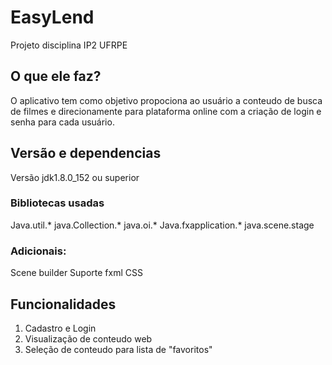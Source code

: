 # EasyLend
Projeto disciplina IP2 UFRPE

## O que ele faz?
O aplicativo tem como objetivo propociona ao usuário a conteudo de busca de filmes e direcionamente para plataforma online
com a criação de login e senha para cada usuário.

## Versão e dependencias
Versão jdk1.8.0_152 ou superior

### Bibliotecas usadas
  Java.util.*
  java.Collection.*
  java.oi.*
  Java.fxapplication.*
  java.scene.stage
### Adicionais:
  Scene builder
  Suporte fxml
  CSS
  
## Funcionalidades
1. Cadastro e Login
2. Visualização de conteudo web
3. Seleção de conteudo para lista de "favoritos"
